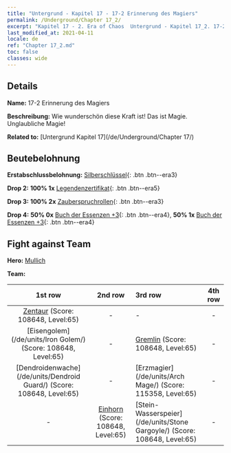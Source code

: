 ```yaml
---
title: "Untergrund - Kapitel 17 - 17-2 Erinnerung des Magiers"
permalink: /Underground/Chapter 17_2/
excerpt: "Kapitel 17 - 2. Era of Chaos  Untergrund - Kapitel 17_2. 17-2 Erinnerung des Magiers"
last_modified_at: 2021-04-11
locale: de
ref: "Chapter 17_2.md"
toc: false
classes: wide
---
```


## Details

 **Name:** 17-2 Erinnerung des Magiers

 **Beschreibung:** Wie wunderschön diese Kraft ist! Das ist Magie. Unglaubliche Magie!

 **Related to:** [Untergrund Kapitel 17](/de/Underground/Chapter 17/)

## Beutebelohnung

 **Erstabschlussbelohnung:** [Silberschlüssel](/de/Items/con_693/){: .btn .btn--era3}

 **Drop 2:** **100% 1x** [Legendenzertifikat](/de/Items/mat_67/){: .btn .btn--era5}

 **Drop 3:** **100% 2x** [Zauberspruchrollen](/de/Items/con_694/){: .btn .btn--era3}

 **Drop 4:** **50% 0x** [Buch der Essenzen +3](/de/Items/mat_60/){: .btn .btn--era4}, **50% 1x** [Buch der Essenzen +3](/de/Items/mat_60/){: .btn .btn--era4}


## Fight against Team
 **Hero:** [Mullich](/de/heroes/Mullich/)

 **Team:**


  | 1st row | 2nd row | 3rd row | 4th row |
  |:----:|:----:|:----|:----:|
  | [Zentaur](/de/units/Centaur/) (Score: 108648, Level:65)  | - | - | - |
  | [Eisengolem](/de/units/Iron Golem/) (Score: 108648, Level:65)  | - | [Gremlin](/de/units/Gremlin/) (Score: 108648, Level:65)  | - |
  | [Dendroidenwache](/de/units/Dendroid Guard/) (Score: 108648, Level:65)  | - | [Erzmagier](/de/units/Arch Mage/) (Score: 115358, Level:65)  | - |
  | - | [Einhorn](/de/units/Unicorn/) (Score: 108648, Level:65)  | [Stein-Wasserspeier](/de/units/Stone Gargoyle/) (Score: 108648, Level:65)  | - |


